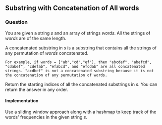 ## Substring with Concatenation of All words

### Question 

You are given a string *s* and an array of strings *words*. All the strings of *words* are of the same length.

A concatenated substring in *s* is a substring that contains all the strings of any permutation of *words* concatenated.

    For example, if words = ["ab","cd","ef"], then "abcdef", "abefcd", "cdabef", "cdefab", "efabcd", and "efcdab" are all concatenated strings. "acdbef" is not a concatenated substring because it is not the concatenation of any permutation of words.

Return the starting indices of all the concatenated substrings in *s*. You can return the answer in any order.

#### Implementation 

Use a sliding window approach along with a hashmap to keep track of the words' frequencies in the given string *s*.
